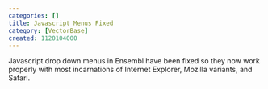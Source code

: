 ```yaml
---
categories: []
title: Javascript Menus Fixed
category: [VectorBase]
created: 1120104000
---
```

Javascript drop down menus in Ensembl have been fixed so they now work properly with most incarnations of Internet Explorer, Mozilla variants, and Safari. 
